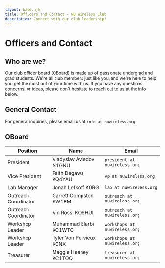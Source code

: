 ```yaml
---
layout: base.njk
title: Officers and Contact - NU Wireless Club
description: Connect with our club leadership!
---
```

# Officers and Contact

## Who are we?
Our club officer board (OBoard) is made up of passionate undergrad and grad students. We're all club members just like you, and we're here to help you get the most out of your time with us. If you have any questions, concerns, or ideas, please don't hesitate to reach out to us at the info below.

## General Contact
For general inquiries, please email us at `info at nuwireless.org`.

## OBoard

| Position | Name | Email |
|----------|------|-------|
| President | Vladyslav Aviedov N1GNU | `president at nuwireless.org` |
| Vice President | Faith Degawa KQ4YAU | `vp at nuwireless.org` |
| Lab Manager | Jonah Lefkoff K0RG | `lab at nuwireless.org` |
| Outreach Coordinator | Garrett Compston KW1RM | `outreach at nuwireless.org` |
| Outreach Coordinator | Vin Rossi KO6HUI | `outreach at nuwireless.org` |
| Workshop Leader | Muhammad Elarbi KC1WTC | `workshops at nuwireless.org` |
| Workshop Leader | Tyler Von Pervieux K0NX | `workshops at nuwireless.org` |
| Treasurer | Maggie Heaney KC1TOQ | `treasurer at nuwireless.org` |
